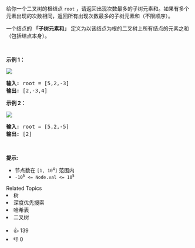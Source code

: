 <p>给你一个二叉树的根结点&nbsp;<code>root</code>&nbsp;，请返回出现次数最多的子树元素和。如果有多个元素出现的次数相同，返回所有出现次数最多的子树元素和（不限顺序）。</p>

<p>一个结点的&nbsp;<strong>「子树元素和」</strong>&nbsp;定义为以该结点为根的二叉树上所有结点的元素之和（包括结点本身）。</p>

<p>&nbsp;</p>

<p><strong>示例 1：</strong></p>

<p><img src="https://assets.leetcode.com/uploads/2021/04/24/freq1-tree.jpg" /></p>

<pre>
<strong>输入:</strong> root = [5,2,-3]
<strong>输出:</strong> [2,-3,4]
</pre>

<p><strong>示例&nbsp;2：</strong></p>

<p><img src="https://assets.leetcode.com/uploads/2021/04/24/freq2-tree.jpg" /></p>

<pre>
<strong>输入:</strong> root = [5,2,-5]
<b>输出:</b> [2]
</pre>

<p>&nbsp;</p>

<p><strong>提示:</strong></p>

<ul>
	<li>节点数在&nbsp;<code>[1, 10<sup>4</sup>]</code>&nbsp;范围内</li>
	<li><code>-10<sup>5</sup>&nbsp;&lt;= Node.val &lt;= 10<sup>5</sup></code></li>
</ul>
<div><div>Related Topics</div><div><li>树</li><li>深度优先搜索</li><li>哈希表</li><li>二叉树</li></div></div><br><div><li>👍 139</li><li>👎 0</li></div>